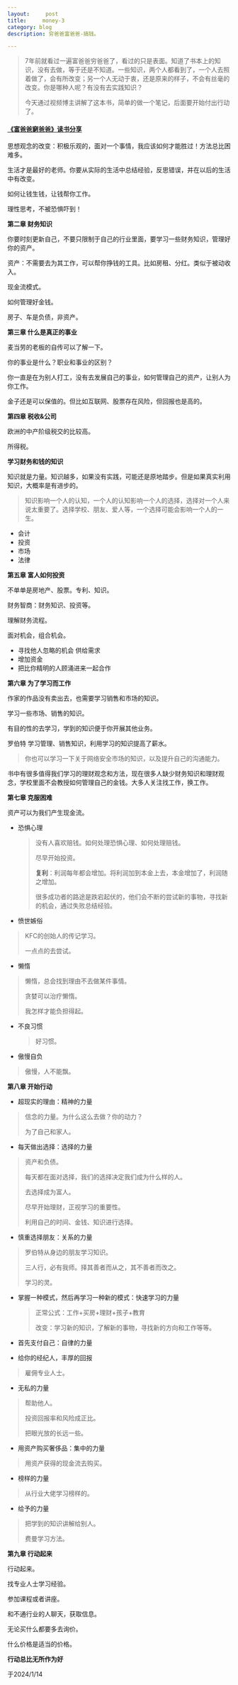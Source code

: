 ```yaml
---
layout:     post
title:     money-3
category: blog
description: 穷爸爸富爸爸-搞钱。

---
```


> 7年前就看过一遍富爸爸穷爸爸了，看过的只是表面。知道了书本上的知识，没有去做，等于还是不知道。一些知识，两个人都看到了，一个人去照着做了，会有所改变；另一个人无动于衷，还是原来的样子，不会有丝毫的改变。你是哪种人呢？有没有去实践知识？
>
> 今天通过视频博主讲解了这本书，简单的做一个笔记，后面要开始付出行动了。

#### [《富爸爸窮爸爸》读书分享](https://www.youtube.com/watch?v=9etQ2_krBsQ)

思想观念的改变：积极乐观的，面对一个事情，我应该如何才能胜过！方法总比困难多。

生活才是最好的老师。你要从实际的生活中总结经验，反思错误，并在以后的生活中有改变。

如何让钱生钱，让钱帮你工作。

理性思考，不被恐惧吓到！

**第二章 财务知识**

你要时刻更新自己，不要只限制于自己的行业里面，要学习一些财务知识，管理好你的资产。

资产：不需要去为其工作，可以帮你挣钱的工具。比如房租、分红。类似于被动收入。

现金流模式。

如何管理好金钱。

房子、车是负债，非资产。

**第三章 什么是真正的事业**

麦当劳的老板的自传可以了解一下。

你的事业是什么？职业和事业的区别？

你一直是在为别人打工，没有去发展自己的事业，如何管理自己的资产，让别人为你工作。

金子还是可以保值的。但比如互联网、股票存在风险，但回报也是高的。

**第四章 税收&公司**

欧洲的中产阶级税交的比较高。

所得税。

**学习财务和钱的知识**

知识就是力量。知识越多，如果没有实践，可能还是原地踏步。但是如果真实利用知识，大概率是有进步的。

> 知识影响一个人的认知，一个人的认知影响一个人的选择，选择对一个人来说太重要了。选择学校、朋友、爱人等，一个选择可能会影响一个人的一生。

- 会计
- 投资
- 市场
- 法律

**第五章 富人如何投资**

不单单是房地产、股票。专利、知识。

财务智商：财务知识、投资等。

理解财务流程。

面对机会，组合机会。

- 寻找他人忽略的机会 供给需求
- 增加资金
- 把比你精明的人顾涌进来一起合作

**第六章 为了学习而工作**

作家的作品没有卖出去，也需要学习销售和市场的知识。

学习一些市场、销售的知识。

有目的性的去学习，学到的知识便于你开展其他业务。

罗伯特 学习管理、销售知识，利用学习的知识提高了薪水。

> 你也可以学习一下关于网络安全市场的知识，以及提升自己的沟通能力。

书中有很多值得我们学习的理财观念和方法，现在很多人缺少财务知识和理财观念，学校里面不会教授如何管理自己的金钱。大多人关注找工作，换工作。

**第七章 克服困难**

资产可以为我们产生现金流。

- 恐惧心理

  > 没有人喜欢赔钱。如何处理恐惧心理、如何处理赔钱。
  >
  > 尽早开始投资。
  >
  > **复利**：利润每年都会增加。将利润加到本金上去，本金增加了，利润随之增加。
  >
  > 很多成功者的路途是跌宕起伏的，他们会不断的尝试新的事物，寻找新的机会，通过失败总结经验。

- 愤世嫉俗

> KFC的创始人的传记学习。
>
> 一点点的去尝试。

- 懒惰

> 懒惰，总会找到理由不去做某件事情。
>
> 贪婪可以治疗懒惰。
>
> 我怎样才能负担得起。

- 不良习惯

  > 好习惯。

- 傲慢自负

> 傲慢，人不能飘。

**第八章 开始行动**

- 超现实的理由：精神的力量

> 信念的力量。为什么这么去做？你的动力？
>
> 为了自己和家人。

- 每天做出选择：选择的力量

> 资产和负债。
>
> 每天都在面对选择，我们的选择决定我们成为什么样的人。
>
> 去选择成为富人。
>
> 尽早开始理财，正视学习的重要性。
>
> 利用自己的时间、金钱、知识进行选择。

- 慎重选择朋友：关系的力量

> 罗伯特从身边的朋友学习知识。
>
> 三人行，必有我师。择其善者而从之，其不善者而改之。
>
> 学习的灵。

- 掌握一种模式，然后再学习一种新的模式：快速学习的力量

  > 正常公式：工作+买房+理财+孩子+教育
  >
  > 改变：学习新的知识，了解新的事物，寻找新的方向和工作等等。

- 首先支付自己：自律的力量

- 给你的经纪人，丰厚的回报

> 雇佣专业人士。

- 无私的力量

> 帮助他人。
>
> 投资回报率和风险成正比。
>
> 把眼光放的长远一些。

- 用资产购买奢侈品：集中的力量

> 用资产获得的现金流去购买。

- 榜样的力量

> 从行业大佬学习榜样的。

- 给予的力量

> 把学到的知识讲解给别人。
>
> 费曼学习方法。

**第九章 行动起来**

行动起来。

找专业人士学习经验。

参加课程或者讲座。

和不通行业的人聊天，获取信息。

无论买什么都要多去询价。

什么价格是适当的价格。

**行动总比无所作为好**

于2024/1/14
